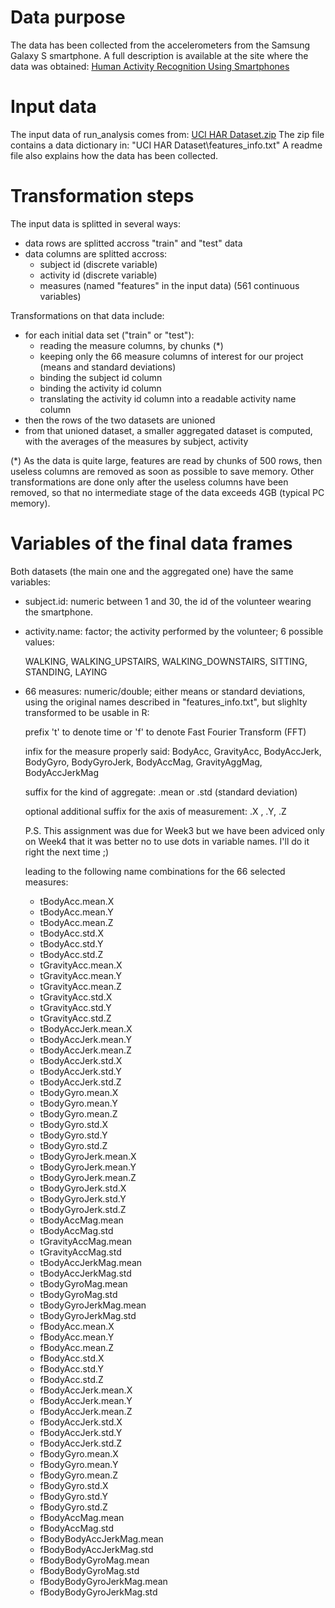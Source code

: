 # Data purpose
The data has been collected from the accelerometers from the Samsung Galaxy S smartphone.
A full description is available at the site where the data was obtained: 
[Human Activity Recognition Using Smartphones](http://archive.ics.uci.edu/ml/datasets/Human+Activity+Recognition+Using+Smartphones)

# Input data
The input data of run_analysis comes from:
[UCI HAR Dataset.zip](https://d396qusza40orc.cloudfront.net/getdata%2Fprojectfiles%2FUCI%20HAR%20Dataset.zip)
The zip file contains a data dictionary in:
"UCI HAR Dataset\features_info.txt"
A readme file also explains how the data has been collected.

# Transformation steps
The input data is splitted in several ways:

* data rows are splitted accross "train" and "test" data
* data columns are splitted accross:
    * subject id (discrete variable)
    * activity id (discrete variable)
    * measures (named "features" in the input data) (561 continuous variables)
  

Transformations on that data include:

* for each initial data set ("train" or "test"):
    * reading the measure columns, by chunks (*)
    * keeping only the 66 measure columns of interest for our project (means and standard deviations)
    * binding the subject id column
    * binding the activity id column
    * translating the activity id column into a readable activity name column
* then the rows of the two datasets are unioned
* from that unioned dataset, a smaller aggregated dataset is computed, with the averages of the measures by subject, activity

(*) As the data is quite large, features are read by chunks of 500 rows, then useless columns are removed as soon as possible to save memory.
Other transformations are done only after the useless columns have been removed, so that no intermediate stage of the data exceeds 4GB (typical PC memory).


# Variables of the final data frames
Both datasets (the main one and the aggregated one) have the same variables:

* subject.id: numeric between 1 and 30, the id of the volunteer wearing the smartphone.

* activity.name: factor; the activity performed by the volunteer; 6 possible values:

    WALKING, WALKING_UPSTAIRS, WALKING_DOWNSTAIRS, SITTING, STANDING, LAYING

* 66 measures: numeric/double; either means or standard deviations,
    using the original names described in "features_info.txt",
    but slighlty transformed to be usable in R:
    
    prefix 't' to denote time or 'f' to denote Fast Fourier Transform (FFT)
    
    infix for the measure properly said: BodyAcc, GravityAcc, BodyAccJerk, BodyGyro, BodyGyroJerk, BodyAccMag, GravityAggMag, BodyAccJerkMag
    
    suffix for the kind of aggregate: .mean or .std (standard deviation)
    
    optional additional suffix for the axis of measurement: .X , .Y, .Z

    P.S. This assignment was due for Week3 but we have been adviced only on Week4 
    that it was better no to use dots in variable names. I'll do it right the next time ;) 

    leading to the following name combinations for the 66 selected measures:
    * tBodyAcc.mean.X
    * tBodyAcc.mean.Y
    * tBodyAcc.mean.Z
    * tBodyAcc.std.X
    * tBodyAcc.std.Y
    * tBodyAcc.std.Z
    * tGravityAcc.mean.X
    * tGravityAcc.mean.Y
    * tGravityAcc.mean.Z
    * tGravityAcc.std.X
    * tGravityAcc.std.Y
    * tGravityAcc.std.Z
    * tBodyAccJerk.mean.X
    * tBodyAccJerk.mean.Y
    * tBodyAccJerk.mean.Z
    * tBodyAccJerk.std.X
    * tBodyAccJerk.std.Y
    * tBodyAccJerk.std.Z
    * tBodyGyro.mean.X
    * tBodyGyro.mean.Y
    * tBodyGyro.mean.Z
    * tBodyGyro.std.X
    * tBodyGyro.std.Y
    * tBodyGyro.std.Z
    * tBodyGyroJerk.mean.X
    * tBodyGyroJerk.mean.Y
    * tBodyGyroJerk.mean.Z
    * tBodyGyroJerk.std.X
    * tBodyGyroJerk.std.Y
    * tBodyGyroJerk.std.Z
    * tBodyAccMag.mean
    * tBodyAccMag.std
    * tGravityAccMag.mean
    * tGravityAccMag.std
    * tBodyAccJerkMag.mean
    * tBodyAccJerkMag.std
    * tBodyGyroMag.mean
    * tBodyGyroMag.std
    * tBodyGyroJerkMag.mean
    * tBodyGyroJerkMag.std
    * fBodyAcc.mean.X
    * fBodyAcc.mean.Y
    * fBodyAcc.mean.Z
    * fBodyAcc.std.X
    * fBodyAcc.std.Y
    * fBodyAcc.std.Z
    * fBodyAccJerk.mean.X
    * fBodyAccJerk.mean.Y
    * fBodyAccJerk.mean.Z
    * fBodyAccJerk.std.X
    * fBodyAccJerk.std.Y
    * fBodyAccJerk.std.Z
    * fBodyGyro.mean.X
    * fBodyGyro.mean.Y
    * fBodyGyro.mean.Z
    * fBodyGyro.std.X
    * fBodyGyro.std.Y
    * fBodyGyro.std.Z
    * fBodyAccMag.mean
    * fBodyAccMag.std
    * fBodyBodyAccJerkMag.mean
    * fBodyBodyAccJerkMag.std
    * fBodyBodyGyroMag.mean
    * fBodyBodyGyroMag.std
    * fBodyBodyGyroJerkMag.mean
    * fBodyBodyGyroJerkMag.std
